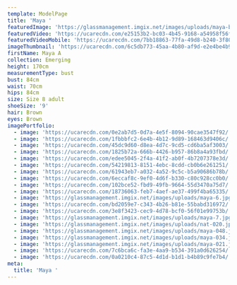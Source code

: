 ```yaml
---
template: ModelPage
title: 'Maya '
featuredImage: 'https://glassmanagement.imgix.net/images/uploads/maya-banner.jpg'
featuredVideo: 'https://ucarecdn.com/e25153b2-bc03-4b45-9168-a54958f56f20/'
featuredVideoMobile: 'https://ucarecdn.com/7bb18863-77fa-49d8-b240-3f80dc84cbcf/'
imageThumbnail: 'https://ucarecdn.com/6c5db773-45aa-4b80-af9d-e2e4be4b9573/'
firstName: Maya A
collection: Emerging
height: 170cm
measurementType: bust
bust: 84cm
waist: 70cm
hips: 84cm
size: Size 8 adult
shoeSize: '9'
hair: Brown
eyes: Brown
imagePortfolio:
  - image: 'https://ucarecdn.com/0e2ab7d5-0d7a-4e5f-8094-90cae3547f92/'
  - image: 'https://ucarecdn.com/1fbbbfc2-6e4b-4b12-9d89-168463d9406c/'
  - image: 'https://ucarecdn.com/45dc9d60-d8ea-4d7c-9cd5-cd6ba5af3003/'
  - image: 'https://ucarecdn.com/1825b72a-666b-4426-b957-86b8a4a93fbd/'
  - image: 'https://ucarecdn.com/edee5045-2f4a-41f2-ab0f-4b7207378e3d/'
  - image: 'https://ucarecdn.com/54219813-8151-4ebc-8cdd-cb0b6e261251/'
  - image: 'https://ucarecdn.com/61943eb7-a032-4a52-9c5c-b5a90686b78b/'
  - image: 'https://ucarecdn.com/6eccaf8c-9ef0-4d6f-b330-c80c928cc0b0/'
  - image: 'https://ucarecdn.com/102bce52-fbd9-49fb-9664-55d3470a75d7/'
  - image: 'https://ucarecdn.com/18736063-feb7-4aef-ae37-499f4ba65335/'
  - image: 'https://glassmanagement.imgix.net/images/uploads/maya-6.jpg'
  - image: 'https://ucarecdn.com/bd2059e7-c343-4b26-b81e-55babd316972/'
  - image: 'https://ucarecdn.com/3e8f3423-cec9-4d78-bcf0-56f01e99753b/'
  - image: 'https://glassmanagement.imgix.net/images/uploads/maya-7.jpg'
  - image: 'https://glassmanagement.imgix.net/images/uploads/nat-020.jpg'
  - image: 'https://glassmanagement.imgix.net/images/uploads/maya-048.jpg'
  - image: 'https://glassmanagement.imgix.net/images/uploads/maya-034.jpg'
  - image: 'https://glassmanagement.imgix.net/images/uploads/maya-021.jpg'
  - image: 'https://ucarecdn.com/7c6bca6c-fa3e-4aa9-b534-391a0d626254/'
  - image: 'https://ucarecdn.com/0a0210c4-87c5-4d1d-b1d1-b4b89c9fe7b4/'
meta:
  title: 'Maya '
---
```



